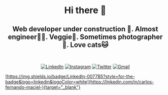 <h1 align="center"> Hi there 👋 </h1>

<h2 align="center"> Web developer under construction 🚧. Almost engineer👷‍♂️. Veggie🥑. Sometimes photographer📸. Love cats🐱</h2><br>

<p align="center"> 
<a href="https://linkedin.com/in/carlos-fernando-maciel-" target= "_blank"><img alt="LinkedIn" src="https://img.shields.io/badge/LinkedIn-0077B5?style=for-the-badge&logo=linkedin&logoColor=white"></a>
<a href="https://instagram.com/fercuche" target= "_blank" rel="noreferrer noopener"><img alt="Instagram" src="https://img.shields.io/badge/Instagram-E4405F?style=for-the-badge&logo=instagram&logoColor=white"></a>
<a href="https://twitter.com/Fercuche" target= "_blank"><img alt="Twitter" src="https://img.shields.io/badge/Twitter-1DA1F2?style=for-the-badge&logo=twitter&logoColor=white"></a>
<a href = "mailto: fernandomaciel.job@gmail.com" target= "_blank"><img alt="Gmail" src="https://img.shields.io/badge/Gmail-D14836?style=for-the-badge&logo=gmail&logoColor=white"></a>
</p>

[https://img.shields.io/badge/LinkedIn-0077B5?style=for-the-badge&logo=linkedin&logoColor=white](https://linkedin.com/in/carlos-fernando-maciel-){target="_blank"}



<!--
**fercuche/fercuche** is a ✨ _special_ ✨ repository because its `README.md` (this file) appears on your GitHub profile.

Here are some ideas to get you started:

- 🔭 I’m currently working on ...
- 🌱 I’m currently learning ...
- 👯 I’m looking to collaborate on ...
- 🤔 I’m looking for help with ...
- 💬 Ask me about ...
- 📫 How to reach me: ...
- 😄 Pronouns: ...
- ⚡ Fun fact: ...
-->
